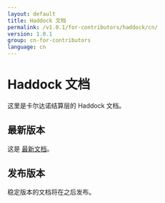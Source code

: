 ```yaml
---
layout: default
title: Haddock 文档
permalink: /v1.0.1/for-contributors/haddock/cn/
version: 1.0.1
group: cn-for-contributors
language: cn
---
```

<!-- Reviewed at c507f6675c16810ba9ca72b71dac57288fd1735c -->

# Haddock 文档

这里是卡尔达诺结算层的 Haddock 文档。

## 最新版本

这是 [最新文档](/haddock/latest/index.html)。

## 发布版本



稳定版本的文档将在之后发布。
